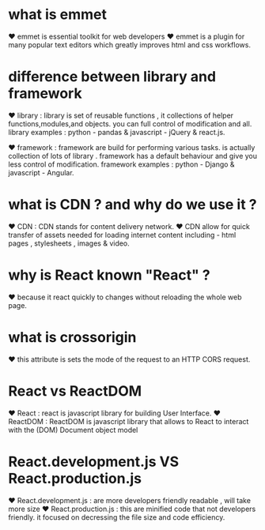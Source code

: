 # what is emmet

❤️ emmet is essential toolkit for web developers
❤️ emmet is a plugin for many popular text editors which greatly improves html and css workflows.

# difference between library and framework

❤️ library : library is set of reusable functions , it collections of helper functions,modules,and objects. you can full control of modification and all.
library examples : python - pandas & javascript - jQuery & react.js.

❤️ framework : framework are build for performing various tasks. is actually collection of lots of library . framework has a default behaviour and give you less control of modification.
framework examples : python - Django & javascript - Angular.

# what is CDN ? and why do we use it ?

❤️ CDN : CDN stands for content delivery network.
❤️ CDN allow for quick transfer of assets needed for loading internet content including - html pages , stylesheets , images & video.

# why is React known "React" ?

❤️ because it react quickly to changes without reloading the whole web page.

# what is crossorigin

❤️ this attribute is sets the mode of the request to an HTTP CORS request.

# React vs ReactDOM

❤️ React : react is javascript library for building User Interface.
❤️ ReactDOM : ReactDOM is javascript library that allows to React to interact with the (DOM) Document object model

# React.development.js VS React.production.js

❤️ React.development.js : are more developers friendly readable , will take more size
❤️ React.production.js : this are minified code that not developers friendly. it focused on decressing the file size and code efficiency.
